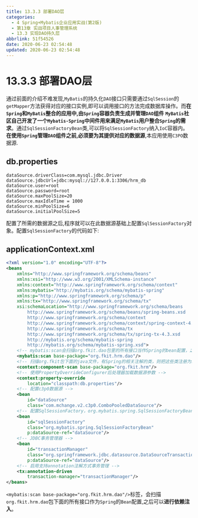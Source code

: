 ```yaml
---
title: 13.3.3 部署DAO层
categories: 
  - 4 Spring+Mybatis企业应用实战(第2版)
  - 第13章 实战项目人事管理系统
  - 13.3 实现DAO持久层
abbrlink: 51f54526
date: 2020-06-23 02:54:48
updated: 2020-06-23 02:54:48
---
```

# 13.3.3 部署DAO层
通过前面的介绍不难发现,`MyBatis`的持久化`DAO`接口只需要通过`SqlSession`的`getMapper`方法获得对应的接口实例,即可以调用接口的方法完成数据库操作。而**在`Spring`和`MyBatis`整合的应用中,由`Spring`容器负责生成并管理`DAO`组件**
**`MyBatis`社区自己开发了一个`Mybatis-Spring`中间件用来满足`MyBatis`用户整合`Spring`的需求**。通过`SqlSessionFactoryBean`类,可以将`SqlSessionFactory`纳入`IoC`容器内。
**在使用`Spring`管理`DAO`组件之前,必须要为其提供对应的数据源**,本应用使用`C3PO`数据源.
## db.properties
```
dataSource.driverClass=com.mysql.jdbc.Driver
dataSource.jdbcUrl=jdbc:mysql://127.0.0.1:3306/hrm_db
dataSource.user=root
dataSource.password=root
dataSource.maxPoolSize=20
dataSource.maxIdleTime = 1000
dataSource.minPoolSize=6
dataSource.initialPoolSize=5
```
配置了所需的数据源之后,程序就可以在此数据源基础上配置`SqlSessionFactory`对象。配置`SqlSessionFactory`的代码如下:
## applicationContext.xml
```xml
<?xml version="1.0" encoding="UTF-8"?>
<beans
    xmlns="http://www.springframework.org/schema/beans"
    xmlns:xsi="http://www.w3.org/2001/XMLSchema-instance"
    xmlns:context="http://www.springframework.org/schema/context"
    xmlns:mybatis="http://mybatis.org/schema/mybatis-spring"
    xmlns:p="http://www.springframework.org/schema/p"
    xmlns:tx="http://www.springframework.org/schema/tx"
    xsi:schemaLocation="http://www.springframework.org/schema/beans
        http://www.springframework.org/schema/beans/spring-beans.xsd
        http://www.springframework.org/schema/context
        http://www.springframework.org/schema/context/spring-context-4.3.xsd
        http://www.springframework.org/schema/tx
        http://www.springframework.org/schema/tx/spring-tx-4.3.xsd
        http://mybatis.org/schema/mybatis-spring
        http://mybatis.org/schema/mybatis-spring.xsd">
    <!-- mybatis:scan会扫描org.fkit.dao包里的所有接口当作Spring的bean配置，之后可以进行依赖注入 -->
    <mybatis:scan base-package="org.fkit.hrm.dao"/>
    <!-- 扫描org.fkit包下面的java文件，有Spring的相关注解的类，则把这些类注册为Spring的bean -->
    <context:component-scan base-package="org.fkit.hrm"/>
    <!-- 使用PropertyOverrideConfigurer后处理器加载数据源参数 -->
    <context:property-override
        location="classpath:db.properties"/>
    <!-- 配置c3p0数据源 -->
    <bean
        id="dataSource"
        class="com.mchange.v2.c3p0.ComboPooledDataSource"/>
    <!-- 配置SqlSessionFactory，org.mybatis.spring.SqlSessionFactoryBean是Mybatis社区开发用于整合Spring的bean -->
    <bean
        id="sqlSessionFactory"
        class="org.mybatis.spring.SqlSessionFactoryBean"
        p:dataSource-ref="dataSource"/>
    <!-- JDBC事务管理器 -->
    <bean
        id="transactionManager"
        class="org.springframework.jdbc.datasource.DataSourceTransactionManager"
        p:dataSource-ref="dataSource"/>
    <!-- 启用支持annotation注解方式事务管理 -->
    <tx:annotation-driven
        transaction-manager="transactionManager"/>
</beans>
```
`<mybatis:scan base-package="org.fkit.hrm.dao"/>`标签，会扫描`org.fkit.hrm.dao`包下面的所有接口作为`Spring`的`Bean`配置,之后可以**进行依赖注入**。
